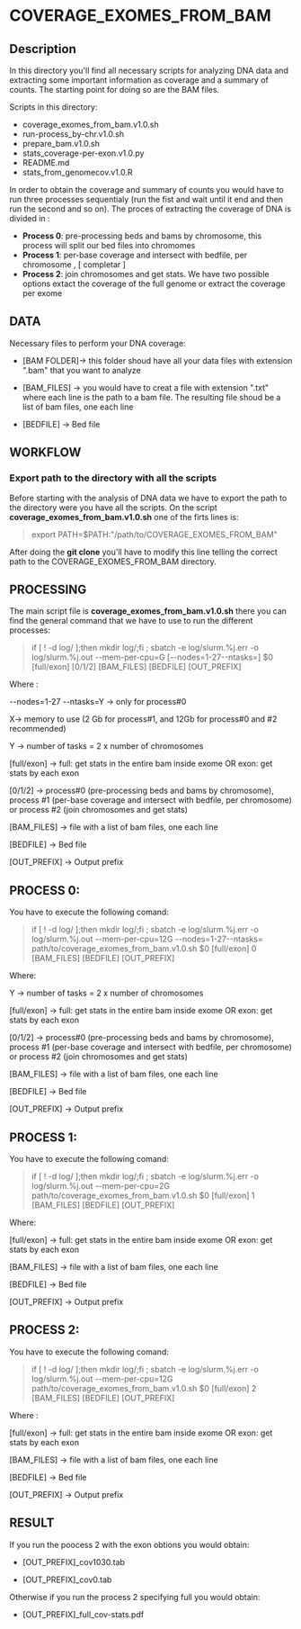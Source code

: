 # COVERAGE_EXOMES_FROM_BAM

<!-- /TOC -->

## Description

In this directory you'll find all necessary scripts for analyzing DNA data and extracting some important information as coverage  and a summary of counts. The starting point for doing so are the BAM files. 

Scripts in this directory: 

* coverage_exomes_from_bam.v1.0.sh  
* run-process_by-chr.v1.0.sh
* prepare_bam.v1.0.sh              
* stats_coverage-per-exon.v1.0.py
* README.md                         
* stats_from_genomecov.v1.0.R

In order to obtain the coverage and summary of counts you would have to run three processes sequentialy (run the fist and wait until it end and then run the second and so on). The proces of extracting the coverage of DNA is divided in :

 * **Process 0**: pre-processing beds and bams by chromosome, this process will split our bed files into chromomes
 * **Process 1**: per-base coverage and intersect with bedfile, per chromosome , [ completar ]
 * **Process 2**: join chromosomes and get stats. We have two possible options extact the coverage of the full genome or extract the coverage per exome

## DATA 

Necessary files to perform your DNA coverage:

* [BAM FOLDER]-> this folder shoud have all your data files with extension ".bam" that you want to analyze 

* [BAM_FILES] -> you would have to creat a file with extension ".txt" where each line is the path to a bam file. The resulting file shoud be a list of bam files, one each line

* [BEDFILE] -> Bed file


## WORKFLOW

### Export path to the directory with all the scripts

Before starting with the analysis of DNA data we have to export the path to the directory were you have all the scripts. On the script **coverage_exomes_from_bam.v1.0.sh** one of the firts lines is: 

> export PATH=$PATH:"/path/to/COVERAGE_EXOMES_FROM_BAM"

After doing the **git clone** you'll have to modify this line telling the correct path to the COVERAGE_EXOMES_FROM_BAM directory. 

## PROCESSING

The main script file is **coverage_exomes_from_bam.v1.0.sh** there you can find the general command that we have to use to run the different processes:

> if [ ! -d log/ ];then mkdir log/;fi ; sbatch -e log/slurm.%j.err -o log/slurm.%j.out --mem-per-cpu=<X>G [--nodes=1-27--ntasks=<Y>] $0 [full/exon] [0/1/2] [BAM_FILES] [BEDFILE] [OUT_PREFIX]
   
   Where : 
   
   --nodes=1-27 --ntasks=Y -> only for process#0
    
   X-> memory to use (2 Gb for process#1, and 12Gb for process#0 and #2 recommended)
    
   Y -> number of tasks = 2 x number of chromosomes
   
   [full/exon] -> full: get stats in the entire bam inside exome OR exon: get stats by each exon

   [0/1/2] -> process#0 (pre-processing beds and bams by chromosome), process #1 (per-base coverage and intersect with bedfile, per chromosome) or process #2 (join chromosomes and get stats)

   [BAM_FILES] -> file with a list of bam files, one each line

  [BEDFILE] -> Bed file

   [OUT_PREFIX] -> Output prefix
    

## PROCESS 0:

You have to execute the following comand:

> if [ ! -d log/ ];then mkdir log/;fi ; sbatch -e log/slurm.%j.err -o log/slurm.%j.out --mem-per-cpu=12G --nodes=1-27--ntasks=<Y> path/to/coverage_exomes_from_bam.v1.0.sh $0 [full/exon] 0 [BAM_FILES] [BEDFILE] [OUT_PREFIX]
    
   Where:
   
   Y -> number of tasks = 2 x number of chromosomes
   
   [full/exon] -> full: get stats in the entire bam inside exome OR exon: get stats by each exon

   [0/1/2] -> process#0 (pre-processing beds and bams by chromosome), process #1 (per-base coverage and intersect with bedfile, per chromosome) or process #2 (join chromosomes and get stats)

   [BAM_FILES] -> file with a list of bam files, one each line

  [BEDFILE] -> Bed file

   [OUT_PREFIX] -> Output prefix

## PROCESS 1:

You have to execute the following comand:

> if [ ! -d log/ ];then mkdir log/;fi ; sbatch -e log/slurm.%j.err -o log/slurm.%j.out --mem-per-cpu=2G  path/to/coverage_exomes_from_bam.v1.0.sh $0 [full/exon] 1 [BAM_FILES] [BEDFILE] [OUT_PREFIX]
    
   Where: 
   
   [full/exon] -> full: get stats in the entire bam inside exome OR exon: get stats by each exon

   [BAM_FILES] -> file with a list of bam files, one each line

   [BEDFILE] -> Bed file

   [OUT_PREFIX] -> Output prefix
   
   
## PROCESS 2:

You have to execute the following comand:

> if [ ! -d log/ ];then mkdir log/;fi ; sbatch -e log/slurm.%j.err -o log/slurm.%j.out --mem-per-cpu=12G path/to/coverage_exomes_from_bam.v1.0.sh $0 [full/exon] 2 [BAM_FILES] [BEDFILE] [OUT_PREFIX]
    

   Where : 
   
   [full/exon] -> full: get stats in the entire bam inside exome OR exon: get stats by each exon

   [BAM_FILES] -> file with a list of bam files, one each line

   [BEDFILE] -> Bed file

   [OUT_PREFIX] -> Output prefix
   
   
  ## RESULT
  
  If you run the poocess 2 with the exon obtions you would obtain:
  
   * [OUT_PREFIX]_cov1030.tab
    
   * [OUT_PREFIX]_cov0.tab
    
  Otherwise if you run the process 2 specifying full you would obtain:
  
   * [OUT_PREFIX]_full_cov-stats.pdf
    
   
